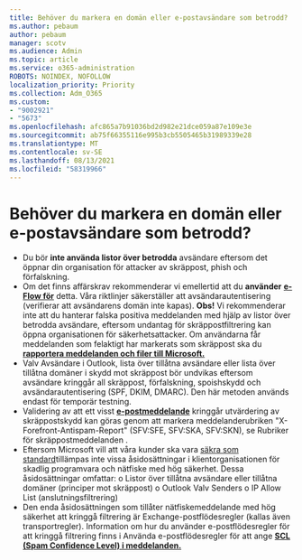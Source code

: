 ```yaml
---
title: Behöver du markera en domän eller e-postavsändare som betrodd?
ms.author: pebaum
author: pebaum
manager: scotv
ms.audience: Admin
ms.topic: article
ms.service: o365-administration
ROBOTS: NOINDEX, NOFOLLOW
localization_priority: Priority
ms.collection: Adm_O365
ms.custom:
- "9002921"
- "5673"
ms.openlocfilehash: afc865a7b91036bd2d982e21dce059a87e109e3e
ms.sourcegitcommit: ab75f66355116e995b3cb5505465b31989339e28
ms.translationtype: MT
ms.contentlocale: sv-SE
ms.lasthandoff: 08/13/2021
ms.locfileid: "58319966"
---
```

# <a name="need-to-mark-a-domain-or-email-sender-safe"></a>Behöver du markera en domän eller e-postavsändare som betrodd?

- Du bör **inte använda listor över betrodda** avsändare eftersom det öppnar din organisation för attacker av skräppost, phish och förfalskning.
- Om det finns affärskrav rekommenderar vi emellertid att du **använder** **[e-Flow för](https://docs.microsoft.com/microsoft-365/security/office-365-security/create-safe-sender-lists-in-office-365?view=o365-worldwide#recommended-use-mail-flow-rules)** detta. Våra riktlinjer säkerställer att avsändarautentisering (verifierar att avsändarens domän inte kapas). 
    **Obs!** Vi rekommenderar inte att du hanterar falska positiva meddelanden med hjälp av listor över betrodda avsändare, eftersom undantag för skräppostfiltrering kan öppna organisationen för säkerhetsattacker. Om användarna får meddelanden som felaktigt har markerats som skräppost ska du **[rapportera meddelanden och filer till Microsoft.](https://protection.office.com/reportsubmission)**
- Valv Avsändare i Outlook, lista över tillåtna avsändare eller lista över  tillåtna domäner i skydd mot skräppost bör undvikas eftersom avsändare kringgår all skräppost, förfalskning, spoishskydd och avsändarautentisering (SPF, DKIM, DMARC). Den här metoden används endast för temporär testning.
- Validering av att ett visst **[e-postmeddelande](https://docs.microsoft.com/microsoft-365/security/office-365-security/anti-spam-message-headers)** kringgår utvärdering av skräppostskydd kan göras genom att markera meddelanderubriken "X-Forefront-Antispam-Report" (SFV:SFE, SFV:SKA, SFV:SKN), se Rubriker för skräppostmeddelanden .
- Eftersom Microsoft vill att våra kunder ska vara [säkra som standard](https://docs.microsoft.com/microsoft-365/security/office-365-security/secure-by-default#exceptions)tillämpas inte vissa åsidosättningar i klientorganisationen för skadlig programvara och nätfiske med hög säkerhet. Dessa åsidosättningar omfattar: o Listor över tillåtna avsändare eller tillåtna domäner (principer mot skräppost) o Outlook Valv Senders o IP Allow List (anslutningsfiltrering) 
- Den enda åsidosättningen som tillåter nätfiskemeddelande med hög säkerhet att kringgå filtrering är Exchange-postflödesregler (kallas även transportregler). Information om hur du använder e-postflödesregler för att kringgå filtrering finns i Använda e-postflödesregler för att ange **[SCL (Spam Confidence Level) i meddelanden.](https://docs.microsoft.com/microsoft-365/security/office-365-security/use-mail-flow-rules-to-set-the-spam-confidence-level-scl-in-messages)**